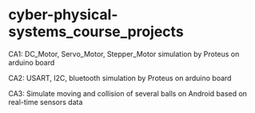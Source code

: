# cyber-physical-systems_course_projects
CA1: DC_Motor, Servo_Motor, Stepper_Motor simulation by Proteus on arduino board

CA2: USART, I2C, bluetooth simulation by Proteus on arduino board

CA3: Simulate moving and collision of several balls on Android based on real-time sensors data
